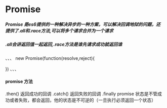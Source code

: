 # Promise
##### Promise 是es6提供的一种解决异步的一种方案，可以解决回调地狱的问题，还提供了.all和.race方法,可以将多个请求合并为一个请求
##### .all会讲返回值一起返回,.race方法是谁先请求成功就返回谁
、、、
new Promise(function(resolve,reject){

})
、、、
#### promise 方法
.then() 返回成功的回调
.catch() 返回失败的回调
.finally promise 状态是不管成功或者失败，都会返回，他的状态是不可逆的（一旦执行必须返回一个状态）